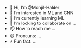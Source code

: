 - 👋 Hi, I’m @Monjil-Halder
- 👀 I’m interested in ML and CNN
- 🌱 I’m currently learning ML
- 💞️ I’m looking to collaborate on ...
- 📫 How to reach me ...
- 😄 Pronouns: ...
- ⚡ Fun fact: ...

<!---
Monjil-Halder/Monjil-Halder is a ✨ special ✨ repository because its `README.md` (this file) appears on your GitHub profile.
You can click the Preview link to take a look at your changes.
--->

